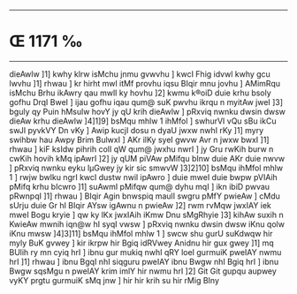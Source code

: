 ___
# Œ 1171 ‰
---
dieAwlw ]1] kwhy klrw isMchu jnmu gvwvhu ] kwcI Fhig idvwl kwhy
gcu lwvhu ]1] rhwau ] kr hirht mwl itMf provhu iqsu BIqir mnu jovhu
] AMimRqu isMchu Brhu ikAwry qau mwlI ky hovhu ]2] kwmu k®oiD duie krhu
bsoly gofhu DrqI BweI ] ijau gofhu iqau qum@ suK pwvhu ikrqu n myitAw
jweI ]3] bguly qy Puin hMsulw hovY jy qU krih dieAwlw ] pRxviq nwnku
dwsin dwsw dieAw krhu dieAwlw ]4]1]9] bsMqu mhlw 1 ihMfol ]
swhurVI vQu sBu ikCu swJI pyvkVY Dn vKy ] Awip kucjI dosu n dyaU jwxw
nwhI rKy ]1] myry swihbw hau Awpy Brim BulwxI ] AKr ilKy syeI gwvw
Avr n jwxw bwxI ]1] rhwau ] kiF ksIdw pihrih colI qW qum@ jwxhu
nwrI ] jy Gru rwKih burw n cwKih hovih kMq ipAwrI ]2] jy qUM piVAw
pMifqu bInw duie AKr duie nwvw ] pRxviq nwnku eyku lµGwey jy kir sic
smwvW ]3]2]10] bsMqu ihMfol mhlw 1 ] rwjw bwlku ngrI kwcI dustw
nwil ipAwro ] duie mweI duie bwpw pVIAih pMifq krhu bIcwro ]1]
suAwmI pMifqw qum@ dyhu mqI ] ikn ibiD pwvau pRwnpqI ]1] rhwau ]
BIqir Agin bnwspiq maulI swgru pMfY pwieAw ] cMdu sUrju duie Gr hI
BIqir AYsw igAwnu n pwieAw ]2] rwm rvMqw jwxIAY iek mweI Bogu kryie
] qw ky lKx jwxIAih iKmw Dnu sMgRhyie ]3] kihAw suxih n KwieAw
mwnih iqn@w hI syqI vwsw ] pRxviq nwnku dwsin dwsw iKnu qolw iKnu mwsw
]4]3]11] bsMqu ihMfol mhlw 1 ] swcw shu gurU suKdwqw hir myly BuK
gvwey ] kir ikrpw hir Bgiq idRVwey Anidnu hir gux gwey ]1] mq
BUlih ry mn cyiq hrI ] ibnu gur mukiq nwhI qRY loeI gurmuiK pweIAY nwmu
hrI ]1] rhwau ] ibnu BgqI nhI siqguru pweIAY ibnu Bwgw nhI Bgiq
hrI ] ibnu Bwgw sqsMgu n pweIAY krim imlY hir nwmu hrI ]2] Git Git
gupqu aupwey vyKY prgtu gurmuiK sMq jnw ] hir hir krih su hir rMig BIny
####
